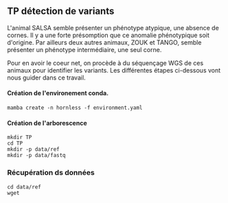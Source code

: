 ## TP détection de variants

L'animal SALSA semble présenter un phénotype atypique, une absence de cornes.
Il y a une forte présomption que ce anomalie phénotypique soit d'origine.
Par ailleurs deux autres animaux, ZOUK et TANGO, semble présenter un phénotype intermédiaire, une seul corne.

Pour en avoir le coeur net, on procède à du séquençage WGS de ces animaux pour identifier les variants.
Les différentes étapes ci-dessous vont nous guider dans ce travail.

#### Création de l'environement conda.
```
mamba create -n hornless -f environment.yaml
```

#### Création de l'arborescence
```
mkdir TP
cd TP
mkdir -p data/ref
mkdir -p data/fastq
```
### Récupération ds données
```
cd data/ref
wget 

